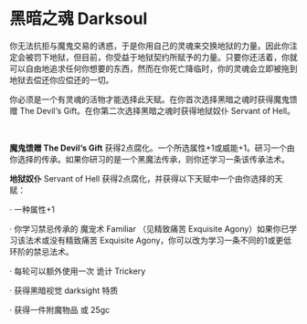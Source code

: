 # 黑暗之魂 Darksoul

你无法抗拒与魔鬼交易的诱惑，于是你用自己的灵魂来交换地狱的力量。因此你注定会被罚下地狱，但目前，你受益于地狱契约所赋予的力量。只要你还活着，你就可以自由地追求任何你想要的东西，然而在你死亡降临时，你的灵魂会立即被拖到地狱去偿还你应偿还的一切。

你必须是一个有灵魂的活物才能选择此天赋。在你首次选择黑暗之魂时获得魔鬼馈赠
The Devil‘s Gift。在你第二次选择黑暗之魂时获得地狱奴仆 Servant of Hell。

 

**魔鬼馈赠 The Devil‘s Gift**
获得2点腐化。一个所选属性+1或威能+1。研习一个由你选择的传承。如果你研习的是一个黑魔法传承，则你还学习一条该传承法术。

**地狱奴仆** Servant of Hell
获得2点腐化，并获得以下天赋中一个由你选择的天赋：

· 一种属性+1

· 你学习禁忌传承的 魔宠术 Familiar （见精致痛苦 Exquisite
Agony）如果你已学习该法术或没有精致痛苦 Exquisite
Agony，你可以改为学习一条不同的1或更低环阶的禁忌法术。

· 每轮可以额外使用一次 诡计 Trickery

· 获得黑暗视觉 darksight 特质

· 获得一件附魔物品 或 25gc
